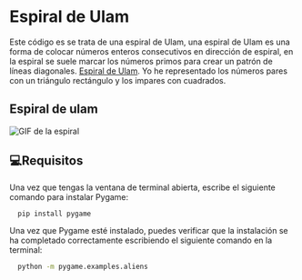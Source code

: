 
# Espiral de Ulam


Este código es se trata de una espiral de Ulam, una espiral de Ulam es una forma de colocar números enteros consecutivos en dirección de espiral, en la espiral se suele marcar los números primos para crear un patrón de líneas diagonales.
[Espiral de Ulam](https://es.wikipedia.org/wiki/Espiral_de_Ulam). Yo he representado los números pares con un triángulo rectángulo y los impares con cuadrados.



## Espiral de ulam

![GIF de la espiral](https://i.ibb.co/qghCZBM/espiral.gif)


## 💻Requisitos
Una vez que tengas la ventana de terminal abierta, escribe el 
siguiente comando para instalar Pygame:


```bash
  pip install pygame
```
Una vez que Pygame esté instalado, puedes verificar que la instalación 
se ha completado correctamente escribiendo el siguiente comando en la terminal:

```bash
  python -m pygame.examples.aliens
```
